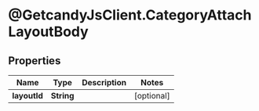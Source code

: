 # @GetcandyJsClient.CategoryAttachLayoutBody

## Properties

Name | Type | Description | Notes
------------ | ------------- | ------------- | -------------
**layoutId** | **String** |  | [optional] 


